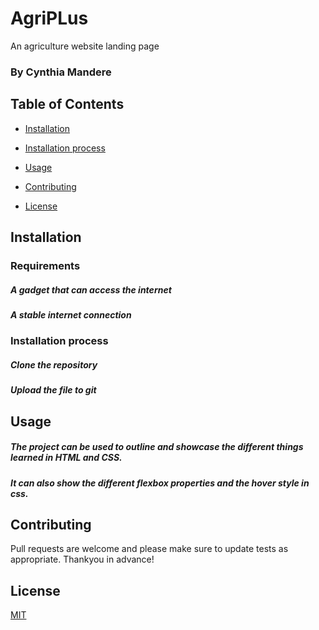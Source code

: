 # AgriPLus
An agriculture website landing page
### By Cynthia Mandere
## Table of Contents
- [Installation](##Installation)

- [Installation process](##Installation )

- [Usage](##Usage)

- [Contributing](##Contributing)

- [License](##License)


## Installation
### Requirements
##### A gadget that can access the internet
##### A stable internet connection

### Installation process
##### Clone the repository
##### Upload the file to git


## Usage

##### The project can be used to outline and showcase the different things learned in HTML and CSS.
##### It can also show the different flexbox properties and the hover style in css.

## Contributing
Pull requests are welcome and please make sure to update tests as appropriate. Thankyou in advance!


## License
[MIT](https://choosealicense.com/licenses/mit/)
